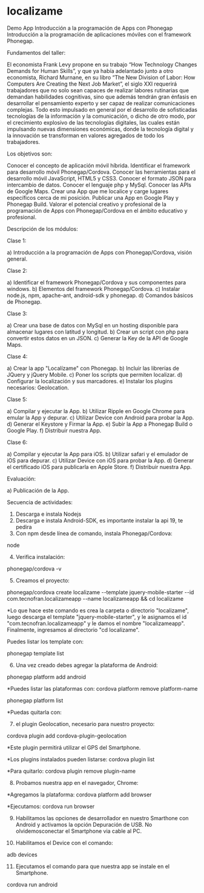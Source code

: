 # localizame
Demo App Introducción a la programación de Apps con Phonegap 
Introducción a la programación de aplicaciones móviles con el framework Phonegap.

Fundamentos del taller:

El economista Frank Levy propone en su trabajo “How Technology Changes Demands for Human Skills”, y que ya había adelantado junto a otro economista, Richard Murnane, en su libro “The New Division of Labor: How Computers Are Creating the Next Job Market”, el siglo XXI requerirá trabajadores que no solo sean capaces de realizar labores rutinarias que demandan habilidades cognitivas, sino que además tendrán gran énfasis en desarrollar el pensamiento experto y ser capaz de realizar comunicaciones complejas. Todo esto impulsado en general por el desarrollo de sofisticadas tecnologías de la información y la comunicación, o dicho de otro modo, por el crecimiento explosivo de las tecnologías digitales, las cuales están impulsando nuevas dimensiones económicas, donde la tecnología digital y la innovación se transforman en valores agregados de todo los trabajadores.

Los objetivos son:

Conocer el concepto de aplicación móvil híbrida.
Identificar el framework para desarrollo móvil Phonegap/Cordova.
Conocer las herramientas para el desarrollo móvil JavaScript, HTML5 y CSS3.
Conocer el formato JSON para intercambio de datos.
Conocer el lenguaje php y MySql.
Conocer las APIs de Google Maps. 
Crear una App que me localice y carge lugares específicos cerca de mi posición.
Publicar una App en Google Play y Phonegap Build.
Valorar el potencial creativo y profesional de la programación de Apps con Phonegap/Cordova en el ámbito educativo y profesional.

Descripción de los módulos:

Clase 1: 

a) Introducción a la programación de Apps con Phonegap/Cordova, visión general.

Clase 2: 

a) Identificar el framework Phonegap/Cordova y sus componentes para windows.
b) Elementos del framework Phonegap/Cordova.
c) Instalar node.js, npm, apache-ant, android-sdk y phonegap.
d) Comandos básicos de Phonegap.

Clase 3:

a) Crear una base de datos con MySql en un hosting disponible para almacenar lugares con latitud y longitud.
b) Crear un script con php para convertir estos datos en un JSON.
c) Generar la Key de la API de Google Maps.

Clase 4:

a) Crear la app "Localízame" con Phonegap.
b) Incluir las librerías de JQuery y jQuery Mobile.
c) Poner los scripts que permiten localizar.
d) Configurar la localización y sus marcadores.
e) Instalar los plugins necesarios: Geolocation.

Clase 5:

a) Compilar y ejecutar la App.
b) Utilizar Ripple en Google Chrome para emular la App y depurar.
c) Utilizar Device con Android para probar la App.
d) Generar el Keystore y Firmar la App.
e) Subir la App a Phonegap Build o Google Play.
f) Distribuir nuestra App. 

Clase 6:

a) Compilar y ejecutar la App para iOS.
b) Utilizar safari y el emulador de iOS para depurar.
c) Utilizar Device con iOS para probar la App.
d) Generar el certificado iOS para publicarla en Apple Store.
f) Distribuir nuestra App.

Evaluación:

a) Publicación de la App.


Secuencia de actividades:

1. Descarga e instala Nodejs
2. Descarga e instala Android-SDK, es importante instalar la api 19, te pedira
3. Con npm desde línea de comando, instala Phonegap/Cordova:

node

4. Verifica instalación:

phonegap/cordova  -v

5. Creamos el proyecto:

phonegap/cordova create localizame --template jquery-mobile-starter --id com.tecnofran.localizameapp --name localizameapp && cd localizame

*Lo que hace este comando es crea la carpeta o directorio "localizame", luego descarga el template "jquery-mobile-starter", y le asignamos el id "com.tecnofran.localizameapp" y le damos el nombre "localizameapp". Finalmente, ingresamos al directorio "cd localizame".

Puedes listar los template con:

phonegap template list

6. Una vez creado debes agregar la plataforma de Android:

phonegap platform add android

*Puedes listar las plataformas con:
cordova platform remove platform-name

phonegap platform list

*Puedas quitarla con:


7. el plugin Geolocation, necesario para nuestro proyecto:

cordova plugin add cordova-plugin-geolocation

*Este plugin permitirá utilizar el GPS del Smartphone.

*Los plugins instalados pueden listarse:
cordova plugin list

*Para quitarlo:
cordova plugin remove plugin-name

8. Probamos nuestra app en el navegador, Chrome:

*Agregamos la plataforma:
cordova platform add browser

*Ejecutamos:
cordova run browser

9. Habilitamos las opciones de desarrollador en nuestro Smarthone con Android y activamos la opción Depuración de USB. No olvidemosconectar el Smartphone via cable al PC.

10. Habilitamos el Device con el comando:

adb devices

11. Ejecutamos el comando para que nuestra app se instale en el Smartphone.

cordova run android
